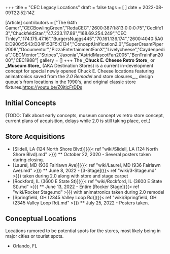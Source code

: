 +++
title = "CEC Legacy Locations"
draft = false
tags = [ ]
date = 2022-08-09T22:52:14Z

[Article]
contributors = ["The 64th Gamer","CECBowlingGreen","RedaCEC","2600:387:1:813:0:0:0:75","Ceclife13","ChuckfeldStan","47.223.117.89","168.69.254.249","CEC Tinley","174.175.47.16","BurgersNuggs445","70.161.136.174","2600:4040:5A0E:D900:5543:D34F:53F5:C134","ConceptUnification2.0","SuperCreamPiper2008","Documentor","PizzaEntertainmentFanX","Livelycheese","Caydenpedia","CECMentor","Stripes","Jaxonia","AstridMascotFan2005","BenTrainFan2000","CEC1988"]
gallery = []
+++
The **_Chuck E. Cheese Retro Store**_ or **_Museum Store**_ (AKA Destination Stores) is a current in-development concept for special newly opened Chuck E. Cheese locations featuring animatronics saved from the _2.0 Remodel_ and store closures_,_ design queue's from locations in the 1990's, and original classic store fixtures.<ref>https://youtu.be/Z0jticFrDDs</ref>

## Initial Concepts ##
(TODO: Talk about early concepts, museum concept vs retro store concept, current plans of acquisition, delays while 2.0 is still taking place, ect.)

## Store Acquisitions ##

* [Slidell, LA (124 North Shore Blvd)]({{< ref "wiki/Slidell, LA (124 North Shore Blvd).md" >}})
** October 22, 2020 - Several posters taken during closing.
* [Laurel, MD (936 Fairlawn Ave)]({{< ref "wiki/Laurel, MD (936 Fairlawn Ave).md" >}})
** June 8, 2022 - [3-Stage]({{< ref "wiki/3-Stage.md" >}}) taken during 2.0 along with store and stage carpet
* [Rockford, IL (3600 E State St)]({{< ref "wiki/Rockford, IL (3600 E State St).md" >}})
** June 13, 2022 - Entire [Rocker Stage]({{< ref "wiki/Rocker Stage.md" >}}) with animatronics taken during 2.0 remodel
* [Springfield, OH (2345 Valley Loop Rd)]({{< ref "wiki/Springfield, OH (2345 Valley Loop Rd).md" >}})
** July 25, 2022 - Posters taken.

## Conceptual Locations ##
Locations rumored to be potential spots for the stores, most likely being in major cities or tourist spots.

* Orlando, FL